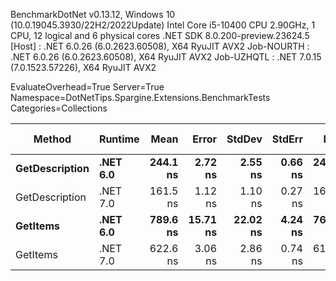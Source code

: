 
BenchmarkDotNet v0.13.12, Windows 10 (10.0.19045.3930/22H2/2022Update)
Intel Core i5-10400 CPU 2.90GHz, 1 CPU, 12 logical and 6 physical cores
.NET SDK 8.0.200-preview.23624.5
  [Host]     : .NET 6.0.26 (6.0.2623.60508), X64 RyuJIT AVX2
  Job-NOURTH : .NET 6.0.26 (6.0.2623.60508), X64 RyuJIT AVX2
  Job-UZHQTL : .NET 7.0.15 (7.0.1523.57226), X64 RyuJIT AVX2

EvaluateOverhead=True  Server=True  Namespace=DotNetTips.Spargine.Extensions.BenchmarkTests  
Categories=Collections  

 Method         | Runtime  | Mean     | Error    | StdDev   | StdErr  | Min      | Q1       | Median   | Q3       | Max      | Op/s        | CI99.9% Margin | Iterations | Kurtosis | MValue | Skewness | Rank | LogicalGroup | Baseline | Code Size | Allocated |
--------------- |--------- |---------:|---------:|---------:|--------:|---------:|---------:|---------:|---------:|---------:|------------:|---------------:|-----------:|---------:|-------:|---------:|-----:|------------- |--------- |----------:|----------:|
 **GetDescription** | **.NET 6.0** | **244.1 ns** |  **2.72 ns** |  **2.55 ns** | **0.66 ns** | **241.7 ns** | **242.2 ns** | **242.8 ns** | **245.3 ns** | **249.1 ns** | **4,096,806.0** |       **2.723 ns** |      **15.00** |    **2.236** |  **2.000** |   **0.9022** |    **2** | *****            | **No**       |     **357 B** |      **24 B** |
 GetDescription | .NET 7.0 | 161.5 ns |  1.12 ns |  1.10 ns | 0.27 ns | 160.0 ns | 160.9 ns | 161.4 ns | 161.6 ns | 163.8 ns | 6,190,933.0 |       1.118 ns |      16.00 |    2.600 |  2.000 |   0.8710 |    1 | *            | No       |     732 B |      24 B |
 **GetItems**       | **.NET 6.0** | **789.6 ns** | **15.71 ns** | **22.02 ns** | **4.24 ns** | **763.5 ns** | **768.0 ns** | **784.7 ns** | **812.6 ns** | **826.6 ns** | **1,266,443.0** |      **15.707 ns** |      **27.00** |    **1.229** |  **3.231** |   **0.1461** |    **4** | *****            | **No**       |     **526 B** |     **512 B** |
 GetItems       | .NET 7.0 | 622.6 ns |  3.06 ns |  2.86 ns | 0.74 ns | 617.5 ns | 620.3 ns | 623.3 ns | 624.4 ns | 627.7 ns | 1,606,146.0 |       3.058 ns |      15.00 |    1.839 |  2.000 |  -0.0366 |    3 | *            | No       |     931 B |     512 B |
